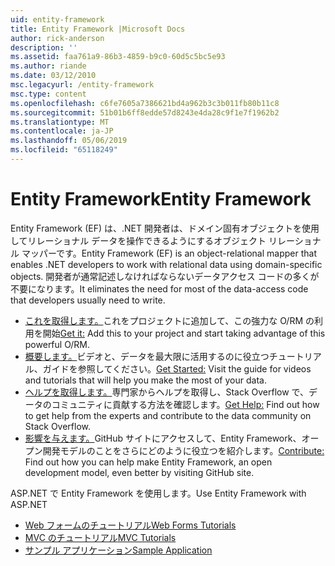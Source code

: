 ```yaml
---
uid: entity-framework
title: Entity Framework |Microsoft Docs
author: rick-anderson
description: ''
ms.assetid: faa761a9-86b3-4859-b9c0-60d5c5bc5e93
ms.author: riande
ms.date: 03/12/2010
msc.legacyurl: /entity-framework
msc.type: content
ms.openlocfilehash: c6fe7605a7386621bd4a962b3c3b011fb80b11c8
ms.sourcegitcommit: 51b01b6ff8edde57d8243e4da28c9f1e7f1962b2
ms.translationtype: MT
ms.contentlocale: ja-JP
ms.lasthandoff: 05/06/2019
ms.locfileid: "65118249"
---
```

# <a name="entity-framework"></a><span data-ttu-id="7b4e6-102">Entity Framework</span><span class="sxs-lookup"><span data-stu-id="7b4e6-102">Entity Framework</span></span>

<span data-ttu-id="7b4e6-103">Entity Framework (EF) は、.NET 開発者は、ドメイン固有オブジェクトを使用してリレーショナル データを操作できるようにするオブジェクト リレーショナル マッパーです。</span><span class="sxs-lookup"><span data-stu-id="7b4e6-103">Entity Framework (EF) is an object-relational mapper that enables .NET developers to work with relational data using domain-specific objects.</span></span> <span data-ttu-id="7b4e6-104">開発者が通常記述しなければならないデータアクセス コードの多くが不要になります。</span><span class="sxs-lookup"><span data-stu-id="7b4e6-104">It eliminates the need for most of the data-access code that developers usually need to write.</span></span>

- <span data-ttu-id="7b4e6-105">[これを取得します。](https://msdn.com/data/ee712906)これをプロジェクトに追加して、この強力な O/RM の利用を開始</span><span class="sxs-lookup"><span data-stu-id="7b4e6-105">[Get it:](https://msdn.com/data/ee712906) Add this to your project and start taking advantage of this powerful O/RM.</span></span>
- <span data-ttu-id="7b4e6-106">[概要します。](https://msdn.com/data/ee712907)ビデオと、データを最大限に活用するのに役立つチュートリアル、ガイドを参照してください。</span><span class="sxs-lookup"><span data-stu-id="7b4e6-106">[Get Started:](https://msdn.com/data/ee712907) Visit the guide for videos and tutorials that will help you make the most of your data.</span></span>
- <span data-ttu-id="7b4e6-107">[ヘルプを取得します。](https://msdn.com/data/hh913619)専門家からヘルプを取得し、Stack Overflow で、データのコミュニティに貢献する方法を確認します。</span><span class="sxs-lookup"><span data-stu-id="7b4e6-107">[Get Help:](https://msdn.com/data/hh913619) Find out how to get help from the experts and contribute to the data community on Stack Overflow.</span></span>
- <span data-ttu-id="7b4e6-108">[影響を与えます。](https://github.com/aspnet/EntityFramework6)GitHub サイトにアクセスして、Entity Framework、オープン開発モデルのことをさらにどのように役立つを紹介します。</span><span class="sxs-lookup"><span data-stu-id="7b4e6-108">[Contribute:](https://github.com/aspnet/EntityFramework6) Find out how you can help make Entity Framework, an open development model, even better by visiting GitHub site.</span></span>

<span data-ttu-id="7b4e6-109">ASP.NET で Entity Framework を使用します。</span><span class="sxs-lookup"><span data-stu-id="7b4e6-109">Use Entity Framework with ASP.NET</span></span>

- [<span data-ttu-id="7b4e6-110">Web フォームのチュートリアル</span><span class="sxs-lookup"><span data-stu-id="7b4e6-110">Web Forms Tutorials</span></span>](web-forms/overview/older-versions-getting-started/getting-started-with-ef/the-entity-framework-and-aspnet-getting-started-part-1.md)
- [<span data-ttu-id="7b4e6-111">MVC のチュートリアル</span><span class="sxs-lookup"><span data-stu-id="7b4e6-111">MVC Tutorials</span></span>](mvc/overview/getting-started/getting-started-with-ef-using-mvc/creating-an-entity-framework-data-model-for-an-asp-net-mvc-application.md)
- [<span data-ttu-id="7b4e6-112">サンプル アプリケーション</span><span class="sxs-lookup"><span data-stu-id="7b4e6-112">Sample Application</span></span>](https://webpifeed.blob.core.windows.net/webpifeed/Partners/ASP.NET%20MVC%20Application%20Using%20Entity%20Framework%20Code%20First.zip)
